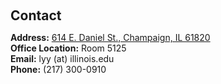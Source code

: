 <h2 style="margin: 60px 0px 10px;">Contact</h2>

<p><strong>Address:</strong> <a href="https://maps.app.goo.gl/sTBLkKCDBaAD81eA9">614 E. Daniel St., Champaign, IL 61820</a>
<br />
<strong>Office Location:</strong> Room 5125 
<br />
<strong>Email:</strong> <email>lyy (at) illinois.edu</email>
<br />
<strong>Phone:</strong> (217) 300-0910</p>
